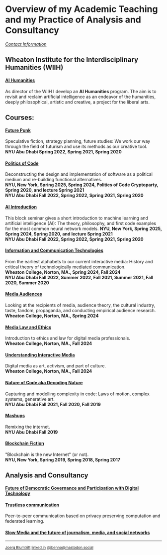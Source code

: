 # Overview of my Academic Teaching and my Practice of Analysis and Consultancy
[*Contact Information*](/contact.md)  

## Wheaton Institute for the Interdisciplinary Humanities (WIIH)

#### [AI Humanities](https://github.com/jbenno/AI-Humanities)
  
  As director of the WIIH I develop an **AI Humanities** program. The aim is to revisit and reclaim artificial intelligence as an endeavor of the humanities, deeply philosophical, artistic and creative, a project for the liberal arts. 

## Courses:

#### [Future Punk](https://github.com/jbenno/nyuad_future_punk)
  Speculative fiction, strategy planning, future studies: We work our way through the field of futurism and use its methods as our creative tool.  
  **NYU Abu Dhabi Spring 2022, Spring 2021, Spring 2020**
  
#### [Politics of Code](https://github.com/jbenno/course_politics_of_code)
  Deconstructing the design and implementation of software as a political medium and re-building functional alternatives.  
  **NYU, New York, Spring 2025, Spring 2024, Politics of Code Cryptoparty, Spring 2020, and lecture Spring 2021**  
  **NYU Abu Dhabi Fall 2022, Spring 2022, Spring 2021, Spring 2020**  

#### [AI Introduction](https://github.com/jbenno/course_AI)
  This block seminar gives a short introduction to machine learning and artificial intelligence (AI): The theory, philosophy, and first code examples for the most common neural network models.
  **NYU, New York, Spring 2025, Spring 2024, Spring 2020, and lecture Spring 2021**  
  **NYU Abu Dhabi Fall 2022, Spring 2022, Spring 2021, Spring 2020**  
  
#### [Information and Communication Technologies](https://github.com/jbenno/course_comm_tech)
  From the earliest alphabets to our current interactive media: History and critical theory of technologically mediated  communication.    
  **Wheaton College, Norton, MA., Spring 2024, Fall 2024**  
  **NYU Abu Dhabi Fall 2022, Summer 2022, Fall 2021, Summer 2021, Fall 2020, Summer 2020**

#### [Media Audiences](https://github.com/jbenno/course_media_audiences)
  Looking at the recipients of media, audience theory, the cultural industry, taste, fandom, propaganda, and conducting empirical audience research.  
 **Wheaton College, Norton, MA., Spring 2024**

#### [Media Law and Ethics](https://github.com/jbenno/course_media_ethics)
 Introduction to ethics and law for digital media professionals.  
 **Wheaton College, Norton, MA., Fall 2024**

#### [Understanding Interactive Media](https://github.com/jbenno/course_understanding_IM)
  Digital media as art, activism, and part of culture.  
   **Wheaton College, Norton, MA., Fall 2024**

#### [Nature of Code aka Decoding Nature](https://github.com/jbenno/nyuad_decoding_nature/wiki)
  Capturing and modelling complexity in code: Laws of motion, complex systems, generative art.  
   **NYU Abu Dhabi Fall 2021, Fall 2020, Fall 2019**
   
#### [Mashups](https://github.com/jbenno/nyuad_mashups/blob/master/README.md)
  Remixing the internet.  
   **NYU Abu Dhabi Fall 2019**
   
#### [Blockchain Fiction](https://github.com/jbenno/nyu_blockchain_fiction/blob/master/README.md)
  "Blockchain is the new Internet" (or not).  
  **NYU, New York, Spring 2019, Spring 2018, Spring 2017**

## Analysis and Consultancy
#### [Future of Democratic Governance and Participation with Digital Technology](https://github.com/jbenno/liquid)
  
#### [Trustless communication](https://github.com/jbenno/homomorphic_encryption)
  Peer-to-peer communication based on privacy preserving computation and federated learning.

#### [Slow Media and the future of journalism, media, and social networks](https://github.com/jbenno/future_media/wiki)
  
***

<sub>[Joerg Blumtritt](https://jbenno.net) [linked.in](https://www.linkedin.com/in/joergblumtritt/) [@jbenno@mastodon.social](https://mastodon.social/@jbenno)</sub>
